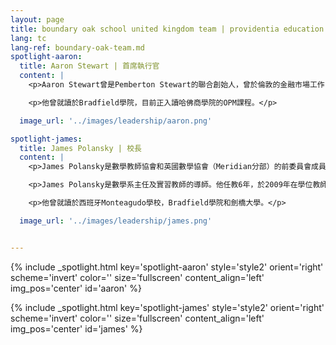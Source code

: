 ```yaml
---
layout: page
title: boundary oak school united kingdom team | providentia education — our heritage, their future | providentia education | hong kong
lang: tc
lang-ref: boundary-oak-team.md
spotlight-aaron:
  title: Aaron Stewart | 首席執行官
  content: |
    <p>Aaron Stewart曾是Pemberton Stewart的聯合創始人，曾於倫敦的金融市場工作，後移居香港。</p>

    <p>他曾就讀於Bradfield學院，目前正入讀哈佛商學院的OPM課程。</p>

  image_url: '../images/leadership/aaron.png'

spotlight-james:
  title: James Polansky | 校長
  content: |
    <p>James Polansky是數學教師協會和英國數學協會（Meridian分部）的前委員會成員。</p>

    <p>James Polansky是數學系主任及實習教師的導師。他任教6年，於2009年在學位教師教育證書課程（PGCE）中取得一級榮譽，成為數學老師。</p> 

    <p>他曾就讀於西班牙Monteagudo學校，Bradfield學院和劍橋大學。</p>

  image_url: '../images/leadership/james.png'


---
```

<!-- aaron -->
{% include _spotlight.html key='spotlight-aaron' style='style2' orient='right' scheme='invert' color='' size='fullscreen' content_align='left' img_pos='center' id='aaron' %}
<!-- james -->
{% include _spotlight.html key='spotlight-james' style='style2' orient='right' scheme='invert' color='' size='fullscreen' content_align='left' img_pos='center' id='james' %}
